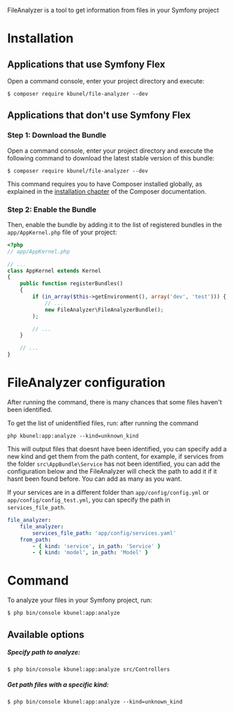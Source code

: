 FileAnalyzer is a tool to get information from files in your Symfony project

Installation
============

Applications that use Symfony Flex
----------------------------------

Open a command console, enter your project directory and execute:

```console
$ composer require kbunel/file-analyzer --dev
```

Applications that don't use Symfony Flex
----------------------------------------

### Step 1: Download the Bundle

Open a command console, enter your project directory and execute the
following command to download the latest stable version of this bundle:

```console
$ composer require kbunel/file-analyzer --dev
```

This command requires you to have Composer installed globally, as explained
in the [installation chapter](https://getcomposer.org/doc/00-intro.md)
of the Composer documentation.

### Step 2: Enable the Bundle

Then, enable the bundle by adding it to the list of registered bundles
in the `app/AppKernel.php` file of your project:

```php
<?php
// app/AppKernel.php

// ...
class AppKernel extends Kernel
{
    public function registerBundles()
    {
        if (in_array($this->getEnvironment(), array('dev', 'test'))) {
            // ...
            new FileAnalyzer\FileAnalyzerBundle();
        );

        // ...
    }

    // ...
}
```

FileAnalyzer configuration
============

After running the command, there is many chances that some files haven't been identified.

To get the list of unidentified files, run: after running the command

```console
php kbunel:app:analyze --kind=unknown_kind
```

This will output files that doesnt have been identified, you can specify add a new kind and get them from the path content, for example, if services from the folder `src\AppBundle\Service` has not been identified, you can add the configuration below and the FileAnalyzer will check the path to add it if it hasnt been found before. You can add as many as you want.

If your services are in a different folder than `app/config/config.yml` or `app/config/config_test.yml`, you can specify the path in `services_file_path`.

```yaml
file_analyzer:
    file_analyzer:
        services_file_path: 'app/config/services.yaml'
    from_path:
        - { kind: 'service', in_path: 'Service' }
        - { kind: 'model', in_path: 'Model' }
```

Command
============

To analyze your files in your Symfony project, run:

```console
$ php bin/console kbunel:app:analyze
```

Available options
----------------------------------

##### Specify path to analyze:

```console
$ php bin/console kbunel:app:analyze src/Controllers
```

##### Get path files with a specific kind:

```console
$ php bin/console kbunel:app:analyze --kind=unknown_kind
```
